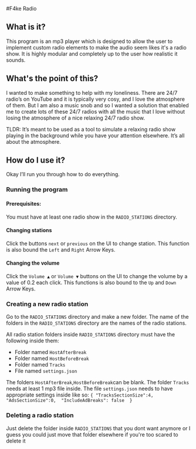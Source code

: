 #F4ke Radio
## What is it? 

This program is an mp3 player which is designed to allow the user to implement custom radio elements to make the audio seem likes it's a radio show. It is highly modular and completely up to the user how realistic it sounds. 

 
 

## What's the point of this? 

I wanted to make something to help with my loneliness. There are 24/7 radio’s on YouTube and it is typically very cosy, and I love the atmosphere of them. But I am also a music snob and so I wanted a solution that enabled me to create lots of these 24/7 radios with all the music that I love without losing the atmosphere of a nice relaxing 24/7 radio show. 

 

TLDR: It’s meant to be used as a tool to simulate a relaxing radio show playing in the background while you have your attention elsewhere. It’s all about the atmosphere. 

 

## How do I use it? 

Okay I’ll run you through how to do everything. 

### Running the program 

#### Prerequisites:  

You must have at least one radio show in the `RADIO_STATIONS` directory. 

#### Changing stations 

Click the buttons `next` or `previous` on the UI to change station. This function is also bound the `Left` and `Right` Arrow Keys. 

#### Changing the volume 

Click the `Volume ▲` or `Volume ▼` buttons on the UI to change the volume by a value of 0.2 each click. This functions is also bound to the `Up` and `Down` Arrow Keys. 

 

 

### Creating a new radio station 

Go to the `RADIO_STATIONS` directory and make a new folder. The name of the folders in the `RADIO_STATIONS` directory are the names of the radio stations. 

All radio station folders inside `RADIO_STATIONS` directory must have the following inside them: 

- Folder named `HostAfterBreak` 
- Folder named `HostBeforeBreak` 
- Folder named `Tracks` 
- File named `settings.json` 

The folders `HostAfterBreak`,`HostBeforeBreak`can be blank. 
The folder `Tracks` needs at least 1 mp3 file inside. 
The file `settings.json` needs to have appropriate settings inside like so: 
`{
    "TracksSectionSize":4, 
    "AdsSectionSize":0, 
    "IncludeAdBreaks": false 
}`

### Deleting a radio station
Just delete the folder inside `RADIO_STATIONS` that you dont want anymore or I guess you could just move that folder elsewhere if you're too scared to delete it
